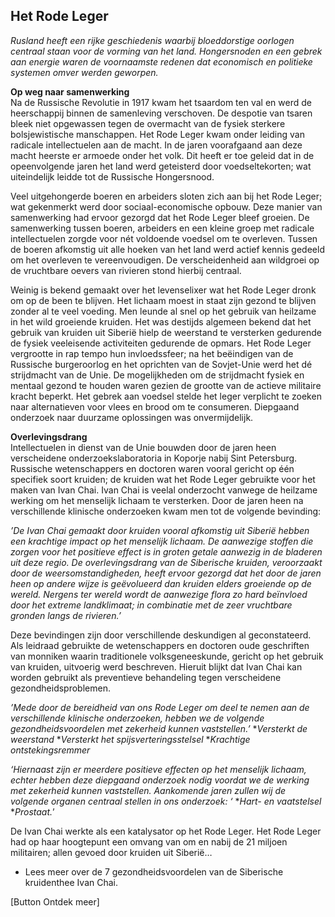## Het Rode Leger
_Rusland heeft een rijke geschiedenis waarbij bloeddorstige oorlogen centraal staan voor de vorming van het land. Hongersnoden en een gebrek aan energie waren de voornaamste redenen dat economisch en politieke systemen omver werden geworpen._
 
**Op weg naar samenwerking** <br>
Na de Russische Revolutie in 1917 kwam het tsaardom ten val en werd de heerschappij binnen de samenleving verschoven. De despotie van tsaren bleek niet opgewassen tegen de overmacht van de fysiek sterkere bolsjewistische manschappen. Het Rode Leger kwam onder leiding van radicale intellectuelen aan de macht. In de jaren voorafgaand aan deze macht heerste er armoede onder het volk. Dit heeft er toe geleid dat in de opeenvolgende jaren het land werd geteisterd door voedseltekorten; wat uiteindelijk leidde tot de Russische Hongersnood. 

Veel uitgehongerde boeren en arbeiders sloten zich aan bij het Rode Leger; wat gekenmerkt werd door sociaal-economische opbouw. Deze manier van samenwerking had ervoor gezorgd dat het Rode Leger bleef groeien. De samenwerking tussen boeren, arbeiders en een kleine groep met radicale intellectuelen zorgde voor nét voldoende voedsel om te overleven. Tussen de boeren afkomstig uit alle hoeken van het land werd actief kennis gedeeld om het overleven te vereenvoudigen. De verscheidenheid aan wildgroei op de vruchtbare oevers van rivieren stond hierbij centraal. 

Weinig is bekend gemaakt over het levenselixer wat het Rode Leger dronk om op de been te blijven. Het lichaam moest in staat zijn gezond te blijven zonder al te veel voeding. Men leunde al snel op het gebruik van heilzame in het wild groeiende kruiden. Het was destijds algemeen bekend dat het gebruik van kruiden uit Siberië hielp de weerstand te versterken gedurende de fysiek veeleisende activiteiten gedurende de opmars. Het Rode Leger vergrootte in rap tempo hun invloedssfeer; na het beëindigen van de Russische burgeroorlog en het oprichten van de Sovjet-Unie werd het dé strijdmacht van de Unie. De mogelijkheden om de strijdmacht fysiek en mentaal gezond te houden waren gezien de grootte van de actieve militaire kracht beperkt. Het gebrek aan voedsel stelde het leger verplicht te zoeken naar alternatieven voor vlees en brood om te consumeren. Diepgaand onderzoek naar duurzame oplossingen was onvermijdelijk. 

**Overlevingsdrang** <br>
Intellectuelen in dienst van de Unie bouwden door de jaren heen verscheidene onderzoekslaboratoria in Koporje nabij Sint Petersburg. Russische wetenschappers en doctoren waren vooral gericht op één specifiek soort kruiden; de kruiden wat het Rode Leger gebruikte voor het maken van Ivan Chai. Ivan Chai is veelal onderzocht vanwege de heilzame werking om het menselijk lichaam te versterken. Door de jaren heen na verschillende klinische onderzoeken kwam men tot de volgende bevinding:

_’De Ivan Chai gemaakt door kruiden vooral afkomstig uit Siberië hebben een krachtige impact op het menselijk lichaam. De aanwezige stoffen die zorgen voor het positieve effect is in groten getale aanwezig in de bladeren uit deze regio. De overlevingsdrang van de Siberische kruiden, veroorzaakt door de weersomstandigheden, heeft ervoor gezorgd dat het door de jaren heen op andere wijze is geëvolueerd dan kruiden elders groeiende op de wereld. Nergens ter wereld wordt de aanwezige flora zo hard beïnvloed door het extreme landklimaat; in combinatie met de zeer vruchtbare gronden langs de rivieren.’_

Deze bevindingen zijn door verschillende deskundigen al geconstateerd. Als leidraad gebruikte de wetenschappers en doctoren oude geschriften van monniken waarin traditionele volksgeneeskunde, gericht op het gebruik van kruiden, uitvoerig werd beschreven. Hieruit blijkt dat Ivan Chai kan worden gebruikt als preventieve behandeling tegen verscheidene gezondheidsproblemen.

_’Mede door de bereidheid van ons Rode Leger om deel te nemen aan de verschillende klinische onderzoeken, hebben we de volgende gezondheidsvoordelen met zekerheid kunnen vaststellen.’_
*_Versterkt de weerstand_
*_Versterkt het spijsverteringsstelsel_
*_Krachtige ontstekingsremmer_

_‘Hiernaast zijn er meerdere positieve effecten op het menselijk lichaam, echter hebben deze diepgaand onderzoek nodig voordat we de werking met zekerheid kunnen vaststellen. Aankomende jaren zullen wij de volgende organen centraal stellen in ons onderzoek: ‘_
*_Hart- en vaatstelsel_
*_Prostaat._’

De Ivan Chai werkte als een katalysator op het Rode Leger. Het Rode Leger had op haar hoogtepunt een omvang van om en nabij de 21 miljoen militairen; allen gevoed door kruiden uit Siberië… 


* Lees meer over de 7 gezondheidsvoordelen van de Siberische kruidenthee Ivan Chai.


[Button Ontdek meer] 

